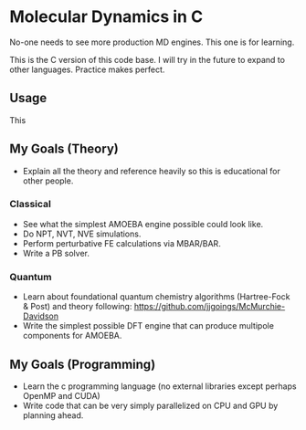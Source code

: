 # Molecular Dynamics in C
No-one needs to see more production MD engines. This one is for learning.

This is the C version of this code base. I will try in the future to expand to other languages. Practice makes perfect.

## Usage
This

## My Goals (Theory)
- Explain all the theory and reference heavily so this is educational for other people.
  
### Classical
- See what the simplest AMOEBA engine possible could look like.
- Do NPT, NVT, NVE simulations.
- Perform perturbative FE calculations via MBAR/BAR.
- Write a PB solver.
  
### Quantum
- Learn about foundational quantum chemistry algorithms (Hartree-Fock & Post) and theory following: https://github.com/jjgoings/McMurchie-Davidson
- Write the simplest possible DFT engine that can produce multipole components for AMOEBA. 

## My Goals (Programming)
- Learn the c programming language (no external libraries except perhaps OpenMP and CUDA)
- Write code that can be very simply parallelized on CPU and GPU by planning ahead.
